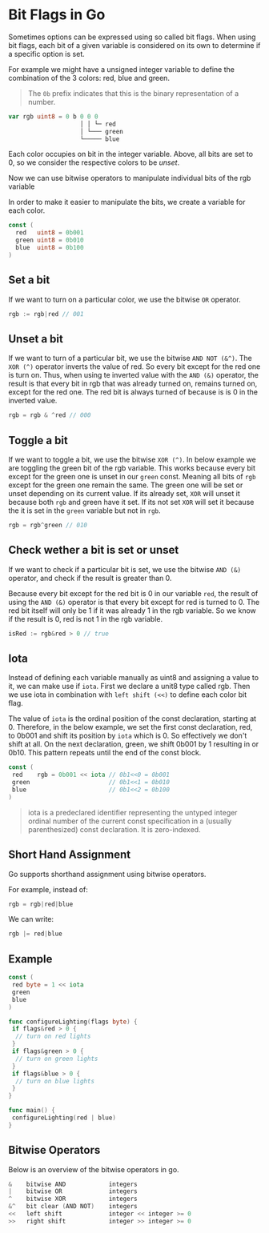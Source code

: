 # Bit Flags in Go

Sometimes options can be expressed using so called bit flags. When using bit
flags, each bit of a given variable is considered on its own to determine if a
specific option is set.

For example we might have a unsigned integer variable to define the combination
of the 3 colors: red, blue and green.

> The `0b` prefix indicates that this is the binary representation of a number.

```go
var rgb uint8 = 0 b 0 0 0
                    │ │ └─ red
                    │ └─── green
                    └───── blue
```

Each color occupies on bit in the integer variable. Above, all bits are set to
0, so we consider the respective colors to be *unset*.

Now we can use bitwise operators to manipulate individual bits of the rgb
variable

In order to make it easier to manipulate the bits, we create a variable for each
color.

```go
const (
  red   uint8 = 0b001
  green uint8 = 0b010
  blue  uint8 = 0b100
)
```

## Set a bit

If we want to turn on a particular color, we use the bitwise `OR` operator.

```go
rgb := rgb|red // 001
```

## Unset a bit

If we want to turn of a particular bit, we use the bitwise `AND NOT (&^)`. The
`XOR (^)` operator inverts the value of red. So every bit except for the red one
is turn on. Thus, when using te inverted value with the `AND (&)` operator, the
result is that every bit in rgb that was already turned on, remains turned on,
except for the red one. The red bit is always turned of because is is 0 in the
inverted value.

```go
rgb = rgb & ^red // 000
```

## Toggle a bit

If we want to toggle a bit, we use the bitwise `XOR (^)`. In below example we
are toggling the green bit of the rgb variable. This works because every bit
except for the green one is unset in our `green` const. Meaning all bits of
`rgb` except for the green one remain the same. The green one will be set or
unset depending on its current value. If its already set, `XOR` will unset it
because both `rgb` and green have it set. If its not set `XOR` will set it
because the it is set in the `green` variable but not in `rgb`.

```go
rgb = rgb^green // 010
```

## Check wether a bit is set or unset

If we want to check if a particular bit is set, we use the bitwise `AND (&)`
operator, and check if the result is greater than 0.

Because every bit except for the red bit is 0 in our variable `red`, the result
of using the `AND (&)` operator is that every bit except for red is turned to 0.
The red bit itself will only be 1 if it was already 1 in the rgb variable. So we
know if the result is 0, red is not 1 in the rgb variable.

```go
isRed := rgb&red > 0 // true
```

## Iota

Instead of defining each variable manually as uint8 and assigning a value to it,
we can make use if `iota`. First we declare a unit8 type called rgb. Then we use
iota in combination with `left shift (<<)` to define each color bit flag.

The value of `iota` is the ordinal position of the const declaration, starting
at 0. Therefore, in the below example, we set the first const declaration, red,
to 0b001 and shift its position by `iota` which is 0. So effectively we don't
shift at all. On the next declaration, green, we shift 0b001 by 1 resulting in
or 0b10. This pattern repeats until the end of the const block.

```go
const (
 red    rgb = 0b001 << iota // 0b1<<0 = 0b001
 green                      // 0b1<<1 = 0b010
 blue                       // 0b1<<2 = 0b100
)
```

> iota is a predeclared identifier representing the untyped integer ordinal
> number of the current const specification in a (usually parenthesized) const
> declaration. It is zero-indexed.

## Short Hand Assignment

Go supports shorthand assignment using bitwise operators.

For example, instead of:

```go
rgb = rgb|red|blue
```

We can write:

```go
rgb |= red|blue
```

## Example

```go
const (
 red byte = 1 << iota
 green
 blue
)

func configureLighting(flags byte) {
 if flags&red > 0 {
  // turn on red lights
 }
 if flags&green > 0 {
  // turn on green lights
 }
 if flags&blue > 0 {
  // turn on blue lights
 }
}

func main() {
 configureLighting(red | blue)
}
```

## Bitwise Operators

Below is an overview of the bitwise operators in go.

```go
&    bitwise AND            integers
|    bitwise OR             integers
^    bitwise XOR            integers
&^   bit clear (AND NOT)    integers
<<   left shift             integer << integer >= 0
>>   right shift            integer >> integer >= 0
```
